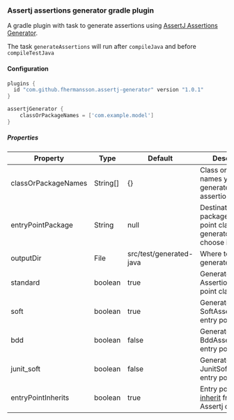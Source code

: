### Assertj assertions generator gradle plugin

A gradle plugin with task to generate assertions using [AssertJ Assertions Generator](http://joel-costigliola.github.io/assertj/assertj-assertions-generator.html).

The task `generateAssertions` will  run after `compileJava` and before `compileTestJava`


#### Configuration
```groovy
plugins {
  id "com.github.fhermansson.assertj-generator" version "1.0.1"
}

assertjGenerator {
    classOrPackageNames = ['com.example.model']
}
```

##### Properties

| Property | Type | Default | Description |
| -------- | ---- | ------- | ------------|
|classOrPackageNames|String[]|{}|Class or package names you want to generate assertions for|
|entryPointPackage|String|null|Destination package for entry point classes. The generator will choose if null|
|outputDir|File|src/test/generated-java|Where to put the generated classes|
|standard|boolean|true|Generate Assertions entry point class|
|soft|boolean|true|Generate SoftAssertions entry point class|
|bdd|boolean|false|Generate BddAssertions entry point class|
|junit_soft|boolean|false|Generate JunitSoftAssertions entry point class|
|entryPointInherits|boolean|true|Entry point classes [inherit](http://joel-costigliola.github.io/assertj/assertj-core-custom-assertions.html#single-assertion-entry-point) from core Assertj classes|

